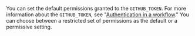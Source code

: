 You can set the default permissions granted to the `GITHUB_TOKEN`. For more information about the `GITHUB_TOKEN`, see "[Authentication in a workflow](/actions/reference/authentication-in-a-workflow)." You can choose between a restricted set of permissions as the default or a permissive setting.
